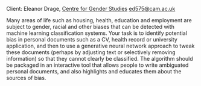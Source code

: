 Client: Eleanor Drage, [Centre for Gender
Studies](Centre_for_Gender_Studies "wikilink") <ed575@cam.ac.uk>

Many areas of life such as housing, health, education and employment are
subject to gender, racial and other biases that can be detected with
machine learning classification systems. Your task is to identify
potential bias in personal documents such as a CV, health record or
university application, and then to use a generative neural network
approach to tweak these documents (perhaps by adjusting text or
selectively removing information) so that they cannot clearly be
classified. The algorithm should be packaged in an interactive tool that
allows people to write ambiguated personal documents, and also
highlights and educates them about the sources of bias.